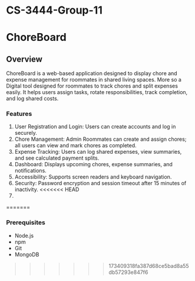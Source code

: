 # CS-3444-Group-11
# ChoreBoard

## Overview

ChoreBoard is a web-based application designed to display chore and expense management for roommates in shared living spaces. More so a Digital tool designed for roommates to track chores and split expenses easily. It helps users assign tasks, rotate responsibilities, track completion, and log shared costs.

### Features
1. User Registration and Login: Users can create accounts and log in securely.
2. Chore Management: Admin Roommates can create and assign chores; all users can view and mark chores as completed.
3. Expense Tracking: Users can log shared expenses, view summaries, and see calculated payment splits.
4. Dashboard: Displays upcoming chores, expense summaries, and notifications.
5. Accessibility: Supports screen readers and keyboard navigation.
6. Security: Password encryption and session timeout after 15 minutes of inactivity.
<<<<<<< HEAD
7.

=======

### Prerequisites 
- Node.js
- npm
- Git
- MongoDB
>>>>>>> 173409318fa387d68ce5bad8a55db57293e847f6
